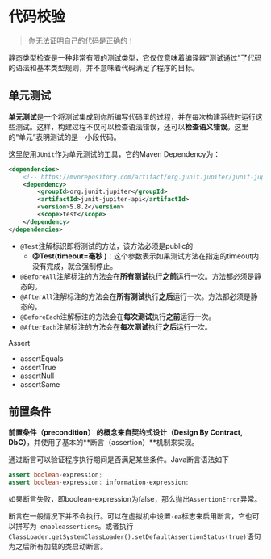 # 代码校验

>你无法证明自己的代码是正确的！



静态类型检查是一种非常有限的测试类型，它仅仅意味着编译器“测试通过”了代码的语法和基本类型规则，并不意味着代码满足了程序的目标。



## 单元测试

**单元测试**是一个将测试集成到你所编写代码里的过程，并在每次构建系统时运行这些测试。这样，构建过程不仅可以检查语法错误，还可以**检查语义错误**。这里的“单元”表明测试的是一小段代码。

这里使用`JUnit`作为单元测试的工具，它的Maven Dependency为：

~~~xml
<dependencies>
    <!-- https://mvnrepository.com/artifact/org.junit.jupiter/junit-jupiter-api -->
    <dependency>
        <groupId>org.junit.jupiter</groupId>
        <artifactId>junit-jupiter-api</artifactId>
        <version>5.8.2</version>
        <scope>test</scope>
    </dependency>
</dependencies>
~~~

- `@Test`注解标识即将测试的方法，该方法必须是public的
  - **@Test(timeout=毫秒 )**：这个参数表示如果测试方法在指定的timeout内没有完成，就会强制停止。
- `@BeforeAll`注解标注的方法会在**所有测试**执行**之前**运行一次。方法都必须是静态的。
- `@AfterAll`注解标注的方法会在**所有测试**执行**之后**运行一次。方法都必须是静态的。
- `@BeforeEach`注解标注的方法会在**每次测试**执行**之前**运行一次。
- `@AfterEach`注解标注的方法会在**每次测试**执行**之后**运行一次。



Assert

- assertEquals
- assertTrue
- assertNull
- assertSame



## 前置条件

**前置条件（precondition） **的概念来自**契约式设计（Design By Contract, DbC）**，并使用了基本的**断言（assertion）**机制来实现。

通过断言可以验证程序执行期间是否满足某些条件。Java断言语法如下

~~~java
assert boolean-expression;
assert boolean-expression: information-expression;
~~~

如果断言失败，即boolean-expression为false，那么抛出`AssertionError`异常。

断言在一般情况下并不会执行。可以在虚拟机中设置`-ea`标志来启用断言，它也可以拼写为`-enableassertions`。或者执行`ClassLoader.getSystemClassLoader().setDefaultAssertionStatus(true)`语句为之后所有加载的类启动断言。


